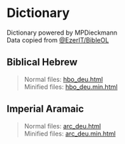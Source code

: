 # Dictionary
Dictionary powered by MPDieckmann\
Data copied from [@EzerIT/BibleOL](//github.com/EzerIT/BibleOL)

## Biblical Hebrew
> Normal files: [hbo_deu.html](hbo_deu.html)\
> Minified files: [hbo_deu.min.html](hbo_deu.min.html)

## Imperial Aramaic
> Normal files: [arc_deu.html](arc_deu.html)\
> Minified files: [arc_deu.min.html](arc_deu.min.html)
